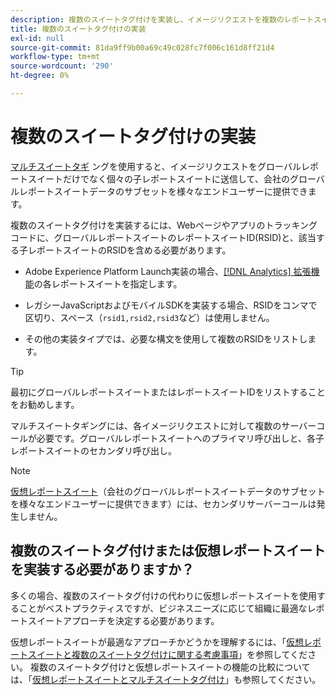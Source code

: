 ```yaml
---
description: 複数のスイートタグ付けを実装し、イメージリクエストを複数のレポートスイートに送信する方法を説明します。
title: 複数のスイートタグ付けの実装
exl-id: null
source-git-commit: 81da9ff9b00a69c49c028fc7f006c161d8ff21d4
workflow-type: tm+mt
source-wordcount: '290'
ht-degree: 0%

---
```



# 複数のスイートタグ付けの実装

[マルチスイートタギ](/help/admin/c-manage-report-suites/rollup-report-suite.md) ングを使用すると、イメージリクエストをグローバルレポートスイートだけでなく個々の子レポートスイートに送信して、会社のグローバルレポートスイートデータのサブセットを様々なエンドユーザーに提供できます。

複数のスイートタグ付けを実装するには、Webページやアプリのトラッキングコードに、グローバルレポートスイートのレポートスイートID(RSID)と、該当する子レポートスイートのRSIDを含める必要があります。

* Adobe Experience Platform Launch実装の場合、[[!DNL Analytics] 拡張機能](https://experienceleague.adobe.com/docs/launch/using/extensions-ref/adobe-extension/analytics-extension/overview.html)の各レポートスイートを指定します。

* レガシーJavaScriptおよびモバイルSDKを実装する場合、RSIDをコンマで区切り、スペース（`rsid1,rsid2,rsid3`など）は使用しません。

* その他の実装タイプでは、必要な構文を使用して複数のRSIDをリストします。

>[!TIP]
>
> 最初にグローバルレポートスイートまたはレポートスイートIDをリストすることをお勧めします。

マルチスイートタギングには、各イメージリクエストに対して複数のサーバーコールが必要です。グローバルレポートスイートへのプライマリ呼び出しと、各子レポートスイートのセカンダリ呼び出し。

>[!NOTE]
>
> [仮想レポートスイート](/help/components/vrs/vrs-about.md)（会社のグローバルレポートスイートデータのサブセットを様々なエンドユーザーに提供できます）には、セカンダリサーバーコールは発生しません。

## 複数のスイートタグ付けまたは仮想レポートスイートを実装する必要がありますか？

多くの場合、複数のスイートタグ付けの代わりに仮想レポートスイートを使用することがベストプラクティスですが、ビジネスニーズに応じて組織に最適なレポートスイートアプローチを決定する必要があります。

仮想レポートスイートが最適なアプローチかどうかを理解するには、「[仮想レポートスイートと複数のスイートタグ付けに関する考慮事項](/help/components/vrs/vrs-considerations.md)」を参照してください。 複数のスイートタグ付けと仮想レポートスイートの機能の比較については、「[仮想レポートスイートとマルチスイートタグ付け](/help/components/vrs/vrs-about.md#section_317E4D21CCD74BC38166D2F57D214F78)」も参照してください。
